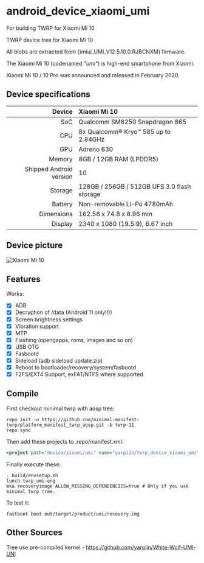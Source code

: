 # android_device_xiaomi_umi
For building TWRP for Xiaomi Mi 10

TWRP device tree for Xiaomi Mi 10

All blobs are extracted from ()miui_UMI_V12.5.10.0.RJBCNXM) firmware.

The Xiaomi Mi 10 (codenamed _"umi"_) is high-end smartphone from Xiaomi.

Xiaomi Mi 10 / 10 Pro was announced and released in February 2020.

## Device specifications

| Device       | Xiaomi Mi 10                                |
| -----------: | :------------------------------------------ |
| SoC          | Qualcomm SM8250 Snapdragon 865              |
| CPU          | 8x Qualcomm® Kryo™ 585 up to 2.84GHz        |
| GPU          | Adreno 630                                  |
| Memory       | 8GB / 12GB RAM (LPDDR5)                     |
| Shipped Android version | 10                               |
| Storage      | 128GB / 256GB / 512GB UFS 3.0 flash storage |
| Battery      | Non-removable Li-Po 4780mAh                 |
| Dimensions   | 162.58 x 74.8 x 8.96 mm                     |
| Display      | 2340 x 1080 (19.5:9), 6.67 inch             |

## Device picture

![Xiaomi Mi 10](https://cdn.cnbj0.fds.api.mi-img.com/b2c-shopapi-pms/pms_1581494372.61732687.jpg)

## Features

Works:

- [X] ADB
- [X] Decryption of /data (Android 11 only!!))
- [X] Screen brightness settings
- [X] Vibration support
- [X] MTP
- [X] Flashing (opengapps, roms, images and so on)
- [X] USB OTG
- [X] Fasbootd
- [X] Sideload (adb sideload update.zip)
- [X] Reboot to bootloader/recovery/system/fasbootd
- [X] F2FS/EXT4 Support, exFAT/NTFS where supported

## Compile

First checkout minimal twrp with aosp tree:

```
repo init -u https://github.com/minimal-manifest-twrp/platform_manifest_twrp_aosp.git -b twrp-11
repo sync
```

Then add these projects to .repo/manifest.xml:

```xml
<project path="device/xiaomi/umi" name="yarpiin/twrp_device_xiaomi_umi" remote="github" revision="android-11.0" />
```

Finally execute these:

```
. build/envsetup.sh
lunch twrp_umi-eng
mka recoveryimage ALLOW_MISSING_DEPENDENCIES=true # Only if you use minimal twrp tree.
```

To test it:

```
fastboot boot out/target/product/umi/recovery.img
```

## Other Sources

Tree use pre-compiled kernel - https://github.com/yarpiin/White-Wolf-UMI-UNI
